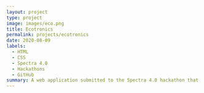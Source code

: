 ```yaml
---
layout: project
type: project
image: images/eco.png
title: Ecotronics
permalink: projects/ecotronics
date: 2020-08-09
labels:
  - HTML
  - CSS
  - Spectra 4.0
  - Hackathons
  - GitHub
summary: A web application submitted to the Spectra 4.0 hackathon that tackles the e-waste problem and provides resources for people to learn about tech and how to repurpose their e-waste.
---
```





